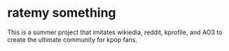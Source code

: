 # ratemy something
This is a summer project that imitates wikiedia, reddit, kprofile, and AO3 to create the ultimate community for kpop fans. 

